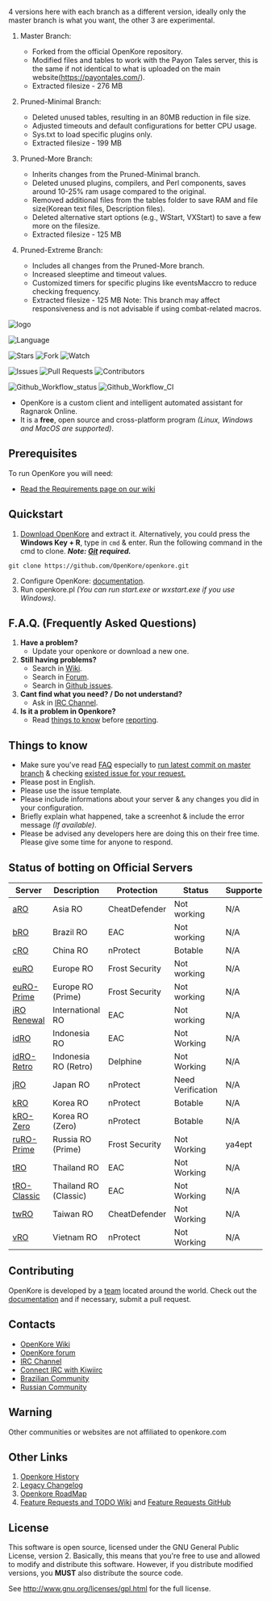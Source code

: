 4 versions here with each branch as a different version, ideally only the master branch is what you want, the other 3 are experimental.

1. Master Branch:

	*	Forked from the official OpenKore repository.
	*	Modified files and tables to work with the Payon Tales server, this is the same if not identical to what is uploaded on the main website(https://payontales.com/).
	*	Extracted filesize - 276 MB
	
2. Pruned-Minimal Branch:

	*	Deleted unused tables, resulting in an 80MB reduction in file size.
	*	Adjusted timeouts and default configurations for better CPU usage.
	*	Sys.txt to load specific plugins only.
	*	Extracted filesize - 199 MB
	
3. Pruned-More Branch:

	*	Inherits changes from the Pruned-Minimal branch.
	*	Deleted unused plugins, compilers, and Perl components, saves around 10-25% ram usage compared to the original.
	*	Removed additional files from the tables folder to save RAM and file size(Korean text files, Description files).
	*	Deleted alternative start options (e.g., WStart, VXStart) to save a few more on the filesize.
	*	Extracted filesize - 125 MB

4.	Pruned-Extreme Branch:

	*	Includes all changes from the Pruned-More branch.
	*	Increased sleeptime and timeout values.
	*	Customized timers for specific plugins like eventsMaccro to reduce checking frequency.
	*	Extracted filesize - 125 MB
	Note: This branch may affect responsiveness and is not advisable if using combat-related macros.


![logo](https://upload.wikimedia.org/wikipedia/commons/b/b5/Kore_2g_logo.png)

![Language](https://img.shields.io/badge/language-Perl-blue.svg)

![Stars](https://img.shields.io/github/stars/OpenKore/openkore)
![Fork](https://img.shields.io/github/forks/OpenKore/openkore?label=Fork)
![Watch](https://img.shields.io/github/watchers/OpenKore/openkore?label=Watch)

![Issues](https://img.shields.io/github/issues/OpenKore/openkore)
![Pull Requests](https://img.shields.io/github/issues-pr/OpenKore/openkore.svg)
![Contributors](https://img.shields.io/github/contributors/OpenKore/openkore.svg)

![Github_Workflow_status](https://img.shields.io/github/workflow/status/OpenKore/openkore/CI)
![Github_Workflow_CI](https://github.com/OpenKore/openkore/workflows/CI/badge.svg)

* OpenKore is a custom client and intelligent automated assistant for Ragnarok Online.
* It is a **free**, open source and cross-platform program _(Linux, Windows and MacOS are supported)_.

## Prerequisites

To run OpenKore you will need:
* [Read the Requirements page on our wiki](https://openkore.com/wiki/How_to_run_OpenKore#Requirements)

## Quickstart

1. [Download OpenKore](https://github.com/OpenKore/openkore/archive/master.zip) and extract it. Alternatively, you could press the **Windows Key + R**, type in ``cmd`` & enter. Run the following command in the cmd to clone.
***Note: [Git](https://git-scm.com/) required.***
```
git clone https://github.com/OpenKore/openkore.git
```

2. Configure OpenKore: [documentation](https://openkore.com/wiki/Category:Control).
3. Run openkore.pl _(You can run start.exe or wxstart.exe if you use Windows)_.

## F.A.Q. (Frequently Asked Questions)
<!-- Source: https://forums.openkore.com/viewtopic.php?f=0&t=11287 -->
 1. **Have a problem?**
    - Update your openkore or download a new one.
 2. **Still having problems?**
    - Search in [Wiki](https://openkore.com/wiki/).
    - Search in [Forum](https://forums.openkore.com/).
    - Search in [Github issues](https://github.com/openkore/openkore/issues?utf8=%E2%9C%93&q=).
 3. **Cant find what you need? / Do not understand?**
    - Ask in [IRC Channel](https://webchat.freenode.net/#openkore).
 4. **Is it a problem in Openkore?**
    - Read [things to know](https://github.com/OpenKore/openkore#things-to-know) before [reporting](https://github.com/OpenKore/openkore/issues/new).

## Things to know

* Make sure you've read [FAQ](https://github.com/OpenKore/openkore#faq-frequently-asked-questions) especially to [run latest commit on master branch](https://github.com/OpenKore/openkore/commits/master) & checking [existed issue for your request.](https://github.com/OpenKore/openkore/issues?utf8=%E2%9C%93&q=)
* Please post in English.
* Please use the issue template.
* Please include informations about your server & any changes you did in your configuration.
* Briefly explain what happened, take a screenhot & include the error message _(If available)_.
* Please be advised any developers here are doing this on their free time. Please give some time for anyone to respond.

## Status of botting on Official Servers

| Server | Description | Protection | Status | Supporter |
| --- | --- | --- | --- | --- |
| [aRO](https://www.gnjoy.asia/) | Asia RO | CheatDefender | Not working | N/A |
| [bRO](http://ragnarok.uol.com.br/) | Brazil RO | EAC | Not working | N/A |
| [cRO](http://ro.qiquanwl.com) | China RO | nProtect | Botable | N/A |
| [euRO](https://eu.4game.com/ro/) | Europe RO | Frost Security | Not working | N/A |
| [euRO-Prime](https://eu.4game.com/roprime/) | Europe RO (Prime) | Frost Security | Not working | N/A |
| [iRO Renewal](http://renewal.playragnarok.com/) | International RO | EAC | Not working | N/A |
| [idRO](https://ro.gnjoy.id/) | Indonesia RO | EAC | Not Working | N/A |
| [idRO-Retro](https://roretro.gnjoy.id/) | Indonesia RO (Retro) | Delphine | Not Working | N/A |
| [jRO](https://ragnarokonline.gungho.jp/) | Japan RO | nProtect | Need Verification | N/A |
| [kRO](http://ro.gnjoy.com/) | Korea RO | nProtect | Botable | N/A |
| [kRO-Zero](http://roz.gnjoy.com/) | Korea RO (Zero) | nProtect | Botable | N/A |
| [ruRO-Prime](https://ru.4game.com/roprime/) | Russia RO (Prime) | Frost Security | Not Working | ya4ept |
| [tRO](https://ro.gnjoy.in.th/) | Thailand RO | EAC | Not Working | N/A |
| [tRO-Classic](https://roc.gnjoy.in.th/) | Thailand RO (Classic) | EAC  | Not Working | N/A |
| [twRO](https://ro.gnjoy.com.tw/) | Taiwan RO | CheatDefender | Not Working | N/A |
| [vRO](https://ro.vtcgame.vn/) | Vietnam RO | nProtect | Not Working | N/A |

## Contributing

OpenKore is developed by a [team](https://github.com/OpenKore/openkore/graphs/contributors) located around the world. Check out the [documentation](https://openkore.com/wiki/Manual) and if necessary, submit a pull request.

## Contacts

* [OpenKore Wiki](https://openkore.com/wiki/)
* [OpenKore forum](https://forums.openkore.com/)
* [IRC Channel](https://webchat.freenode.net/#openkore)
* [Connect IRC with Kiwiirc](https://kiwiirc.com/client/irc.freenode.net/?nick=IRC-Source_?#openkore)
* [Brazilian Community](http://openkorebrasil.org/)
* [Russian Community](https://RO-fan.ru/)

## **Warning**

Other communities or websites are not affiliated to openkore.com

## Other Links

1. [Openkore History](http://openkore.com/index.php/OpenKore)
2. [Legacy Changelog](https://github.com/OpenKore/openkore/blob/master/LegacyChangelog.md)
3. [Openkore RoadMap](http://openkore.com/index.php/Roadmap)
4. [Feature Requests and TODO Wiki](https://openkore.com/wiki/Category:Feature_Request) and [Feature Requests GitHub](https://github.com/OpenKore/openkore/issues?q=is%3Aopen+is%3Aissue+label%3A%22feature+request%22)

## License

This software is open source, licensed under the GNU General Public License, version 2.
Basically, this means that you're free to use and allowed to modify and distribute this software.
However, if you distribute modified versions, you **MUST** also distribute the source code.


See http://www.gnu.org/licenses/gpl.html for the full license.
